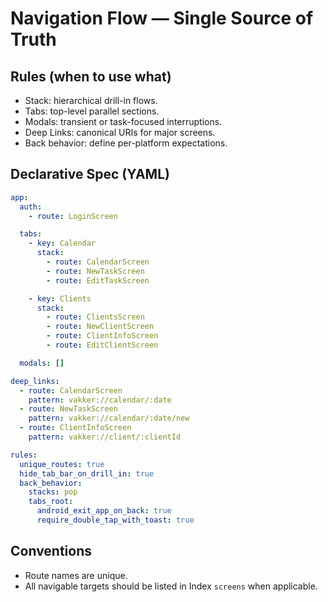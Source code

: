 # Navigation Flow — Single Source of Truth

## Rules (when to use what)
- Stack: hierarchical drill-in flows.
- Tabs: top-level parallel sections.
- Modals: transient or task-focused interruptions.
- Deep Links: canonical URIs for major screens.
- Back behavior: define per-platform expectations.

## Declarative Spec (YAML)
```yaml
app:
  auth:
    - route: LoginScreen

  tabs:
    - key: Calendar
      stack:
        - route: CalendarScreen
        - route: NewTaskScreen
        - route: EditTaskScreen

    - key: Clients
      stack:
        - route: ClientsScreen
        - route: NewClientScreen
        - route: ClientInfoScreen
        - route: EditClientScreen

  modals: []

deep_links:
  - route: CalendarScreen
    pattern: vakker://calendar/:date
  - route: NewTaskScreen
    pattern: vakker://calendar/:date/new
  - route: ClientInfoScreen
    pattern: vakker://client/:clientId

rules:
  unique_routes: true
  hide_tab_bar_on_drill_in: true
  back_behavior:
    stacks: pop
    tabs_root:
      android_exit_app_on_back: true
      require_double_tap_with_toast: true
```

## Conventions
- Route names are unique.
- All navigable targets should be listed in Index `screens` when applicable.


